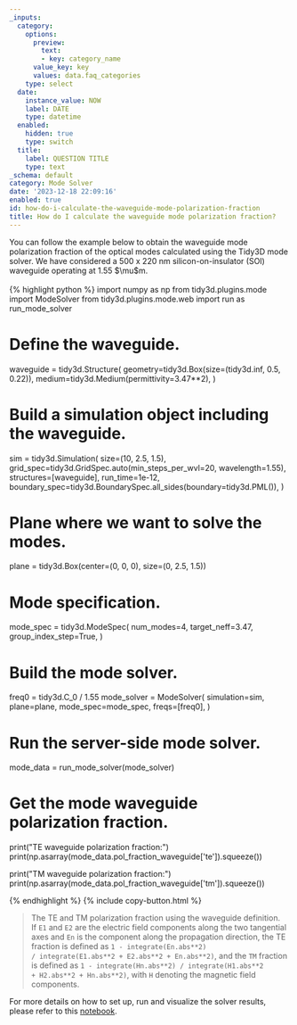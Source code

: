 ```yaml
---
_inputs:
  category:
    options:
      preview:
        text:
        - key: category_name
      value_key: key
      values: data.faq_categories
    type: select
  date:
    instance_value: NOW
    label: DATE
    type: datetime
  enabled:
    hidden: true
    type: switch
  title:
    label: QUESTION TITLE
    type: text
_schema: default
category: Mode Solver
date: '2023-12-18 22:09:16'
enabled: true
id: how-do-i-calculate-the-waveguide-mode-polarization-fraction
title: How do I calculate the waveguide mode polarization fraction?
---
```


<div>You can follow the example below to obtain the waveguide mode polarization fraction of the optical modes calculated using the Tidy3D mode solver. We have considered a 500 x 220 nm silicon-on-insulator (SOI) waveguide operating at 1.55&nbsp;$\mu$m.</div>

<div> </div>

<div markdown class="code-snippet">{% highlight python %}
import numpy as np
from tidy3d.plugins.mode import ModeSolver
from tidy3d.plugins.mode.web import run as run_mode_solver

# Define the waveguide.
waveguide = tidy3d.Structure(
    geometry=tidy3d.Box(size=(tidy3d.inf, 0.5, 0.22)),
    medium=tidy3d.Medium(permittivity=3.47**2),
)

# Build a simulation object including the waveguide.
sim = tidy3d.Simulation(
    size=(10, 2.5, 1.5),
    grid_spec=tidy3d.GridSpec.auto(min_steps_per_wvl=20, wavelength=1.55),
    structures=[waveguide],
    run_time=1e-12,
    boundary_spec=tidy3d.BoundarySpec.all_sides(boundary=tidy3d.PML()),
)

# Plane where we want to solve the modes.
plane = tidy3d.Box(center=(0, 0, 0), size=(0, 2.5, 1.5))

# Mode specification.
mode_spec = tidy3d.ModeSpec(
  num_modes=4,
  target_neff=3.47,
  group_index_step=True,
)

# Build the mode solver.
freq0 = tidy3d.C_0 / 1.55
mode_solver = ModeSolver(
  simulation=sim,
  plane=plane,
  mode_spec=mode_spec,
  freqs=[freq0],
)

# Run the server-side mode solver.
mode_data = run_mode_solver(mode_solver)

# Get the mode waveguide polarization fraction.
print("TE waveguide polarization fraction:")
print(np.asarray(mode_data.pol_fraction_waveguide['te']).squeeze())

print("TM waveguide polarization fraction:")
print(np.asarray(mode_data.pol_fraction_waveguide['tm']).squeeze())

{% endhighlight %}
{% include copy-button.html %}</div>

<div><blockquote><p>The TE and TM polarization fraction using the waveguide definition. If&nbsp;<code>E1</code>&nbsp;and&nbsp;<code>E2</code>&nbsp;are the electric field components along the two tangential axes and&nbsp;<code>En</code>&nbsp;is the component along the propagation direction, the TE fraction is defined as&nbsp;<code>1 -&nbsp;integrate(En.abs**2) /&nbsp;integrate(E1.abs**2 +&nbsp;E2.abs**2 +&nbsp;En.abs**2)</code>, and the&nbsp;<code>TM</code>&nbsp;fraction is defined as&nbsp;<code>1 -&nbsp;integrate(Hn.abs**2) /&nbsp;integrate(H1.abs**2 +&nbsp;H2.abs**2 +&nbsp;Hn.abs**2)</code>, with&nbsp;<code>H</code>&nbsp;denoting the magnetic field components.</p></blockquote><p>For more details on how to set up, run and visualize the solver results, please refer to this <a href="https://www.flexcompute.com/tidy3d/examples/notebooks/ModeSolver/">notebook</a>.</p></div>
